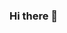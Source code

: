 ### Hi there 👋

<!--
**Paolacolli/paolacolli** is a ✨ _special_ ✨ repository because its `README.md` (this file) appears on your GitHub profile.


Mi nombre es Paola Glez. Colli y estudié ingeniería agrícola en la ULL.

Actualmente estoy estudiando el Master de profesorado.

Here are some ideas to get you started:

- 🔭 I’m currently working on ...
- 🌱 I’m currently learning ...
- 👯 I’m looking to collaborate on ...
- 🤔 I’m looking for help with ...
- 💬 Ask me about ...
- 📫 How to reach me: ...
- 😄 Pronouns: ...
- ⚡ Fun fact: ...
-->
